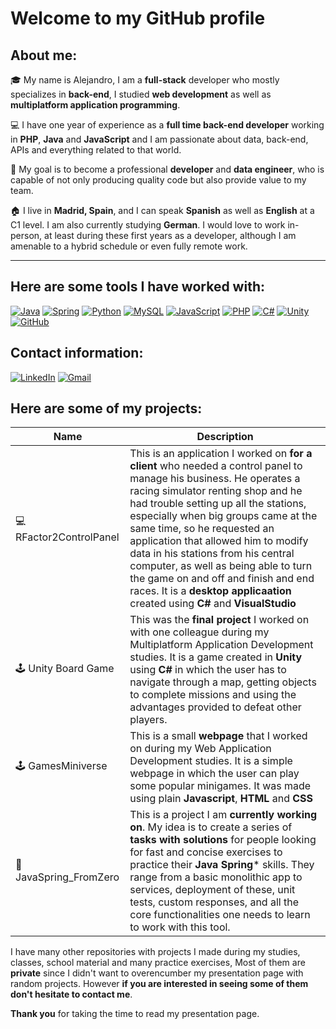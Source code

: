 # Welcome to my GitHub profile

## About me:

🎓 My name is Alejandro, I am a **full-stack** developer who mostly specializes in **back-end**, I studied **web development** as well as **multiplatform application programming**.

💻 I have one year of experience as a **full time back-end developer** working in **PHP**, **Java** and **JavaScript** and I am passionate about data, back-end, APIs and everything related to that world. 

🏅 My goal is to become a professional **developer** and **data engineer**, who is capable of not only producing quality code but also provide value to my team.

🏠 I live in **Madrid, Spain**, and I can speak **Spanish** as well as **English** at a C1 level. I am also currently studying **German**. I would love to work in-person, at least during these first years as a developer, although I am amenable to a hybrid schedule or even fully remote work.

___

## Here are some tools I have worked with:
[![Java](https://img.shields.io/badge/java-%23ED8B00.svg?style=for-the-badge&logo=openjdk&logoColor=white)](https://www.java.com/) [![Spring](https://img.shields.io/badge/spring-%236DB33F.svg?style=for-the-badge&logo=spring&logoColor=white)](https://spring.io/projects/spring-boot) [![Python](https://img.shields.io/badge/python-3670A0?style=for-the-badge&logo=python&logoColor=ffdd54)](https://www.python.org/) [![MySQL](https://img.shields.io/badge/mysql-4479A1.svg?style=for-the-badge&logo=mysql&logoColor=white)](https://www.mysql.com) [![JavaScript](https://img.shields.io/badge/javascript-%23323330.svg?style=for-the-badge&logo=javascript&logoColor=%23F7DF1E)](https://developer.mozilla.org/en-US/docs/Web/JavaScript) [![PHP](https://img.shields.io/badge/php-%23777BB4.svg?style=for-the-badge&logo=php&logoColor=white)](https://www.php.net/) [![C#](https://img.shields.io/badge/c%23-%23239120.svg?style=for-the-badge&logo=csharp&logoColor=white)](https://docs.microsoft.com/en-us/dotnet/csharp/) [![Unity](https://img.shields.io/badge/unity-%23000000.svg?style=for-the-badge&logo=unity&logoColor=white)](https://unity.com/) [![GitHub](https://img.shields.io/badge/github-%23121011.svg?style=for-the-badge&logo=github&logoColor=white)](https://github.com/)

## Contact information:
[![LinkedIn](https://img.shields.io/badge/linkedin-%230077B5.svg?style=for-the-badge&logo=linkedin&logoColor=white)](https://www.linkedin.com/in/alejandro-medina-589234264/) [![Gmail](https://img.shields.io/badge/Gmail-D14836?style=for-the-badge&logo=gmail&logoColor=white)](alejandro.medina.work@gmail.com)

## Here are some of my projects:
| Name | Description |
|------|-------------|
| 💻 RFactor2ControlPanel | This is an application I worked on **for a client** who needed a control panel to manage his business. He operates a racing simulator renting shop and he had trouble setting up all the stations, especially when big groups came at the same time, so he requested an application that allowed him to modify data in his stations from his central computer, as well as being able to turn the game on and off and finish and end races. It is a **desktop applicaation** created using **C#** and **VisualStudio** |
| 🕹️ Unity Board Game | This was the **final project** I worked on with one colleague during my Multiplatform Application Development studies. It is a game created in **Unity** using **C#** in which the user has to navigate through a map, getting objects to complete missions and using the advantages provided to defeat other players. |
| 🕹️ GamesMiniverse | This is a small **webpage** that I worked on during my Web Application Development studies. It is a simple webpage in which the user can play some popular minigames. It was made using plain **Javascript**, **HTML** and **CSS**|
| 📖 JavaSpring_FromZero | This is a project I am **currently working on**. My idea is to create a series of **tasks with solutions** for people looking for fast and concise exercises to practice their **Java Spring*** skills. They range from a basic monolithic app to services, deployment of these, unit tests, custom responses, and all the core functionalities one needs to learn to work with this tool. |

I have many other repositories with projects I made during my studies, classes, school material and many practice exercises, Most of them are **private** since I didn't want to overencumber my presentation page with random projects. However **if you are interested in seeing some of them don't hesitate to contact me**.

**Thank you** for taking the time to read my presentation page.
